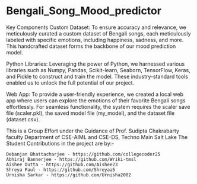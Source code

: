 # Bengali_Song_Mood_predictor

Key Components
Custom Dataset: To ensure accuracy and relevance, we meticulously curated a custom dataset of Bengali songs, each meticulously labeled with specific emotions, including happiness, sadness, and more. This handcrafted dataset forms the backbone of our mood prediction model.

Python Libraries: Leveraging the power of Python, we harnessed various libraries such as Numpy, Pandas, Scikit-learn, Seaborn, TensorFlow, Keras, and Pickle to construct and train the model. These industry-standard tools enabled us to unlock the full potential of our project.

Web App: To provide a user-friendly experience, we created a local web app where users can explore the emotions of their favorite Bengali songs effortlessly. For seamless functionality, the system requires the scaler save file (scaler.pkl), the saved model file (my_model), and the dataset file (dataset.csv).


This is a Group Effort under the Guidance of Prof. Sudipta Chakrabarty faculty Department of CSE-AIML and CSE-DS, Techno Main Salt Lake
The Student Contributions in the project are by:-

    Debanjan Bhattacharjee - https://github.com/collegecoder25
    Abhiraj Bannerjee - https://github.com/Wriki-tmsl
    Aishee Dutta - https://github.com/Aishee23
    Shreya Paul - https://github.com/Shreyaa5
    Urnisha Sarkar - https://github.com/Urnisha2002
